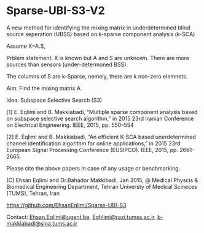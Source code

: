 # Sparse-UBI-S3-V2
A new method for identifying the mixing matrix in underdetermined blind source seperation (UBSS) based on k-sparse component analysis (k-SCA)

Assume X=A.S,

Prblem statement: X is known but A and S are unknown. There are more sources than sensors (under-determoned BSS). 

The columns of S are k-Sparse, nemely, there are k non-zero elemnets. 

Aim: Find the mixing matrix A

Idea: Subspace Selective Search (S3)

 [1] E. Eqlimi and B. Makkiabadi, “Multiple sparse component analysis
based on subspace selective search algorithm,” in 2015 23rd Iranian
 Conference on Electrical Engineering. IEEE, 2015, pp. 550–554
 
 [2] E. Eqlimi and B. Makkiabadi, “An efficient K-SCA based unerdetermined
 channel identification algorithm for online applications,” in 2015
 23rd European Signal Processing Conference (EUSIPCO). IEEE, 2015,
 pp. 2661–2665.

Please cite the above papers in case of any usage or benchmarking.

 (C) Ehsan Eqlimi and Dr.Bahador Makkibadi, Jan 2015, @ Medical Physcis & Biomedical Engineering Department, Tehran
Universty of Medical Scineces (TUMS), Tehran, Iran

 https://github.com/EhsanEqlimi/Sparse-UBI-S3

 Contact: Ehsan.Eqlimi@ugent.be, Eghlimi@razi.tumss.ac.ir, b-makkiabadi@sina.tums.ac.ir
